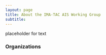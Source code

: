 ```yaml
---
layout: page
title: About the IMA-TAC AIS Working Group
subtitle: 
---
```


placeholder for text 

### Organizations 



